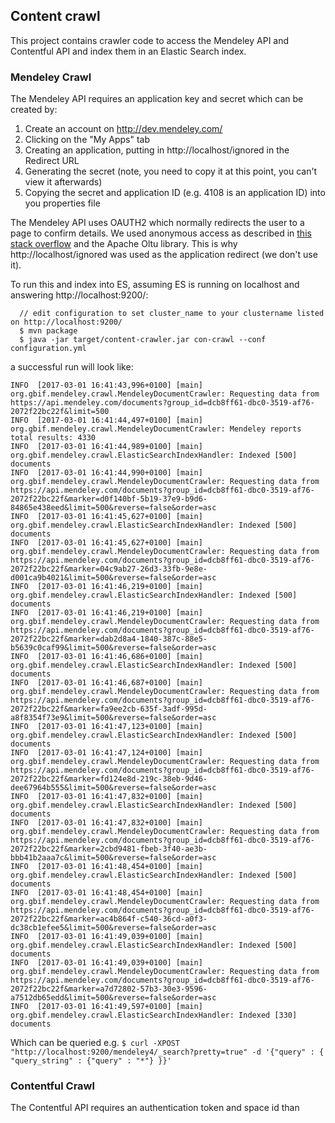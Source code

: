 ## Content crawl

This project contains crawler code to access the Mendeley API and Contentful API and index them in an Elastic Search index.  

### Mendeley Crawl

The Mendeley API requires an application key and secret which can be created by:

  1. Create an account on http://dev.mendeley.com/
  2. Clicking on the "My Apps" tab
  3. Creating an application, putting in http://localhost/ignored in the Redirect URL
  4. Generating the secret (note, you need to copy it at this point, you can't view it afterwards)
  5. Copying the secret and application ID (e.g. 4108 is an application ID) into you properties file

 The Mendeley API uses OAUTH2 which normally redirects the user to a page to confirm details.  We used anonymous access
 as described in [this stack overflow](http://stackoverflow.com/questions/23545198/oauth-2-in-mendeley-with-java) and 
 the Apache Oltu library.  This is why http://localhost/ignored was used as the application redirect (we don't use it).
 
To run this and index into ES, assuming ES is running on localhost and answering http://localhost:9200/:

 
 ```
   // edit configuration to set cluster_name to your clustername listed on http://localhost:9200/
   $ mvn package
   $ java -jar target/content-crawler.jar con-crawl --conf configuration.yml
 ```
 
 a successful run will look like:
 
 ```
 INFO  [2017-03-01 16:41:43,996+0100] [main] org.gbif.mendeley.crawl.MendeleyDocumentCrawler: Requesting data from https://api.mendeley.com/documents?group_id=dcb8ff61-dbc0-3519-af76-2072f22bc22f&limit=500
 INFO  [2017-03-01 16:41:44,497+0100] [main] org.gbif.mendeley.crawl.MendeleyDocumentCrawler: Mendeley reports total results: 4330
 INFO  [2017-03-01 16:41:44,989+0100] [main] org.gbif.mendeley.crawl.ElasticSearchIndexHandler: Indexed [500] documents
 INFO  [2017-03-01 16:41:44,990+0100] [main] org.gbif.mendeley.crawl.MendeleyDocumentCrawler: Requesting data from https://api.mendeley.com/documents?group_id=dcb8ff61-dbc0-3519-af76-2072f22bc22f&marker=d0f140bf-5b19-37e9-b9d6-84865e438eed&limit=500&reverse=false&order=asc
 INFO  [2017-03-01 16:41:45,627+0100] [main] org.gbif.mendeley.crawl.ElasticSearchIndexHandler: Indexed [500] documents
 INFO  [2017-03-01 16:41:45,627+0100] [main] org.gbif.mendeley.crawl.MendeleyDocumentCrawler: Requesting data from https://api.mendeley.com/documents?group_id=dcb8ff61-dbc0-3519-af76-2072f22bc22f&marker=04c9ab27-26d3-33fb-9e8e-d001ca9b4021&limit=500&reverse=false&order=asc
 INFO  [2017-03-01 16:41:46,219+0100] [main] org.gbif.mendeley.crawl.ElasticSearchIndexHandler: Indexed [500] documents
 INFO  [2017-03-01 16:41:46,219+0100] [main] org.gbif.mendeley.crawl.MendeleyDocumentCrawler: Requesting data from https://api.mendeley.com/documents?group_id=dcb8ff61-dbc0-3519-af76-2072f22bc22f&marker=dab2d8a4-1840-387c-88e5-b5639c0caf99&limit=500&reverse=false&order=asc
 INFO  [2017-03-01 16:41:46,686+0100] [main] org.gbif.mendeley.crawl.ElasticSearchIndexHandler: Indexed [500] documents
 INFO  [2017-03-01 16:41:46,687+0100] [main] org.gbif.mendeley.crawl.MendeleyDocumentCrawler: Requesting data from https://api.mendeley.com/documents?group_id=dcb8ff61-dbc0-3519-af76-2072f22bc22f&marker=fa9ee2cb-635f-3adf-995d-a8f8354f73e9&limit=500&reverse=false&order=asc
 INFO  [2017-03-01 16:41:47,123+0100] [main] org.gbif.mendeley.crawl.ElasticSearchIndexHandler: Indexed [500] documents
 INFO  [2017-03-01 16:41:47,124+0100] [main] org.gbif.mendeley.crawl.MendeleyDocumentCrawler: Requesting data from https://api.mendeley.com/documents?group_id=dcb8ff61-dbc0-3519-af76-2072f22bc22f&marker=fd124e8d-219c-38eb-9d46-dee67964b555&limit=500&reverse=false&order=asc
 INFO  [2017-03-01 16:41:47,832+0100] [main] org.gbif.mendeley.crawl.ElasticSearchIndexHandler: Indexed [500] documents
 INFO  [2017-03-01 16:41:47,832+0100] [main] org.gbif.mendeley.crawl.MendeleyDocumentCrawler: Requesting data from https://api.mendeley.com/documents?group_id=dcb8ff61-dbc0-3519-af76-2072f22bc22f&marker=2cbd9481-fbeb-3f40-ae3b-bbb41b2aaa7c&limit=500&reverse=false&order=asc
 INFO  [2017-03-01 16:41:48,454+0100] [main] org.gbif.mendeley.crawl.ElasticSearchIndexHandler: Indexed [500] documents
 INFO  [2017-03-01 16:41:48,454+0100] [main] org.gbif.mendeley.crawl.MendeleyDocumentCrawler: Requesting data from https://api.mendeley.com/documents?group_id=dcb8ff61-dbc0-3519-af76-2072f22bc22f&marker=ac4b864f-c540-36cd-a0f3-dc38cb1efee5&limit=500&reverse=false&order=asc
 INFO  [2017-03-01 16:41:49,039+0100] [main] org.gbif.mendeley.crawl.ElasticSearchIndexHandler: Indexed [500] documents
 INFO  [2017-03-01 16:41:49,039+0100] [main] org.gbif.mendeley.crawl.MendeleyDocumentCrawler: Requesting data from https://api.mendeley.com/documents?group_id=dcb8ff61-dbc0-3519-af76-2072f22bc22f&marker=a7d72802-57b3-30e3-9596-a7512db65edd&limit=500&reverse=false&order=asc
 INFO  [2017-03-01 16:41:49,597+0100] [main] org.gbif.mendeley.crawl.ElasticSearchIndexHandler: Indexed [330] documents 
 ```
 
 Which can be queried e.g. `$ curl -XPOST "http://localhost:9200/mendeley4/_search?pretty=true" -d '{"query" : { "query_string" : {"query" : "*"} }}'`

    
### Contentful Crawl

The Contentful API requires an authentication token and space id than 
